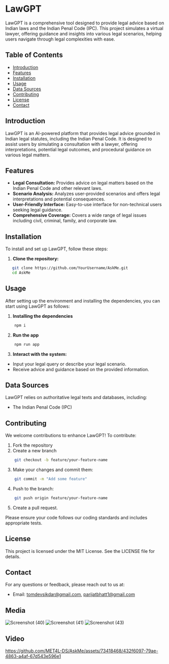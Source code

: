 # LawGPT

LawGPT is a comprehensive tool designed to provide legal advice based on Indian laws and the Indian Penal Code (IPC). This project simulates a virtual lawyer, offering guidance and insights into various legal scenarios, helping users navigate through legal complexities with ease.

## Table of Contents

-   [Introduction](#introduction)
-   [Features](#features)
-   [Installation](#installation)
-   [Usage](#usage)
-   [Data Sources](#data-sources)
-   [Contributing](#contributing)
-   [License](#license)
-   [Contact](#contact)

## Introduction

LawGPT is an AI-powered platform that provides legal advice grounded in Indian legal statutes, including the Indian Penal Code. It is designed to assist users by simulating a consultation with a lawyer, offering interpretations, potential legal outcomes, and procedural guidance on various legal matters.

## Features

-   **Legal Consultation:** Provides advice on legal matters based on the Indian Penal Code and other relevant laws.
-   **Scenario Analysis:** Analyzes user-provided scenarios and offers legal interpretations and potential consequences.
-   **User-Friendly Interface:** Easy-to-use interface for non-technical users seeking legal guidance.
-   **Comprehensive Coverage:** Covers a wide range of legal issues including civil, criminal, family, and corporate law.

## Installation

To install and set up LawGPT, follow these steps:

1. **Clone the repository:**

```bash
   git clone https://github.com/YourUsername/AskMe.git
   cd AskMe
```

## Usage

After setting up the environment and installing the dependencies, you can start using LawGPT as follows:

1. **Installing the dependencies**

```bash
    npm i
```

2. **Run the app**

```bash
    npm run app
```

3. **Interact with the system:**

-   Input your legal query or describe your legal scenario.
-   Receive advice and guidance based on the provided information.

## Data Sources

LawGPT relies on authoritative legal texts and databases, including:

-   The Indian Penal Code (IPC)

## Contributing

We welcome contributions to enhance LawGPT! To contribute:

1. Fork the repository
2. Create a new branch

```bash
    git checkout -b feature/your-feature-name
```

3. Make your changes and commit them:

```bash
    git commit -m "Add some feature"
```

4. Push to the branch:

```bash
    git push origin feature/your-feature-name
```

5. Create a pull request.

Please ensure your code follows our coding standards and includes appropriate tests.

## License

This project is licensed under the MIT License. See the LICENSE file for details.

## Contact

For any questions or feedback, please reach out to us at:

-   Email: tomdevsikdar@gmail.com, parijatbhatt1@gmail.com

## Media
![Screenshot (40)](https://github.com/MET4L-DS/AskMe/assets/73418468/5a4b0e9c-c007-49b4-be92-cdfce219b7ee)
![Screenshot (41)](https://github.com/MET4L-DS/AskMe/assets/73418468/9359da3e-0f07-4b21-a9e7-7f9dace6e357)
![Screenshot (43)](https://github.com/MET4L-DS/AskMe/assets/73418468/e4c2ba05-3a9c-47bf-821a-320b0e7fd877)

## Video
https://github.com/MET4L-DS/AskMe/assets/73418468/432f6097-79ae-4863-a4af-67d543e596e1

